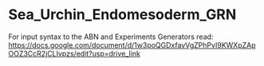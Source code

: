 # Sea_Urchin_Endomesoderm_GRN
For input syntax to the ABN and Experiments Generators read: https://docs.google.com/document/d/1w3poQGDxfavVgZPhPvI9KWXpZApOOZ3CcR2jCLIvpzs/edit?usp=drive_link
